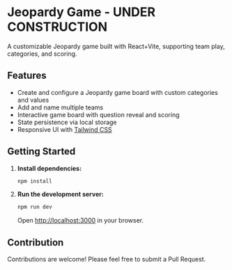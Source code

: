 # Jeopardy Game - UNDER CONSTRUCTION

A customizable Jeopardy game built with React+Vite, supporting team play, categories, and scoring.

## Features

- Create and configure a Jeopardy game board with custom categories and values
- Add and name multiple teams
- Interactive game board with question reveal and scoring
- State persistence via local storage
- Responsive UI with [Tailwind CSS](https://tailwindcss.com)

## Getting Started

1. **Install dependencies:**

   ```bash
   npm install
   ```

2. **Run the development server:**
   ```bash
   npm run dev
   ```
   Open [http://localhost:3000](http://localhost:3000) in your browser.

## Contribution

Contributions are welcome! Please feel free to submit a Pull Request.
